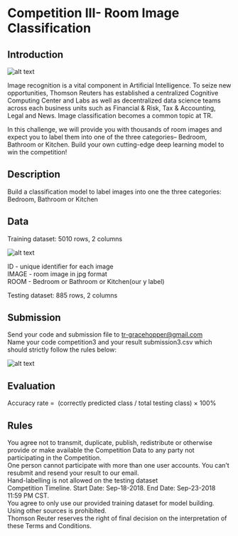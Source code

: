 # Competition III- Room Image Classification
## Introduction 

![alt text](https://github.com/katherine-shiqi/TR-DataChallenge2/blob/master/git_image/2.png)

Image recognition is a vital component in Artificial Intelligence. To seize new opportunities, Thomson Reuters has established a centralized Cognitive Computing Center and Labs as well as decentralized data science teams across each business units such as Financial & Risk,  Tax & Accounting, Legal and News. Image classification becomes a common topic at TR.

In this challenge, we will provide you with thousands of room images and expect you to label them into one of the three categories– Bedroom, Bathroom or Kitchen. Build your own cutting-edge deep learning model to win the competition!


## Description
Build a classification model to label images into one the three categories: Bedroom, Bathroom or Kitchen
  

## Data
Training dataset:  5010 rows, 2 columns

![alt text](https://github.com/katherine-shiqi/TR-DataChallenge2/blob/master/git_image/3.png)

ID     -    unique identifier for each image <br>
IMAGE   -    room image in jpg format<br>
ROOM  -    Bedroom or Bathroom or Kitchen(our y label)

Testing dataset:   885 rows, 2 columns

## Submission 
Send your code and submission file to tr-gracehopper@gmail.com <br>
Name your code competition3 and your result submission3.csv which should strictly follow the rules below:<br>

![alt text](https://github.com/katherine-shiqi/TR-DataChallenge2/blob/master/git_image/4.png)


## Evaluation
Accuracy rate =  (correctly predicted class / total testing class) × 100%

## Rules
You agree not to transmit, duplicate, publish, redistribute or otherwise provide or make available the Competition Data to any party not participating in the Competition. <br>
One person cannot participate with more than one user accounts.  You can’t resubmit and resend your result to our email. <br>
Hand-labelling is not allowed on the testing dataset<br>
Competition Timeline.  Start Date: Sep-18-2018.  End Date: Sep-23-2018 11:59 PM CST. <br>
You agree to only use our provided training dataset for model building. Using other sources is prohibited.<br>
Thomson Reuter reserves the right of final decision on the interpretation of these Terms and Conditions. <br>
